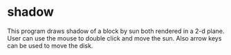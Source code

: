 # shadow
This program draws shadow of a block by sun both rendered in a 2-d plane. User can use the mouse to double click and move the sun. Also arrow keys can be used to move the disk.
